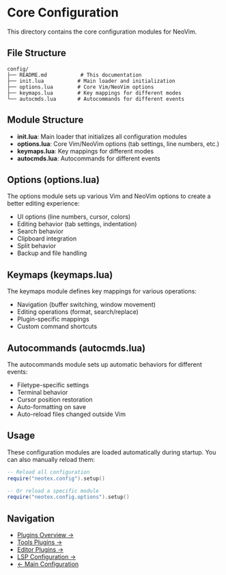 # Core Configuration

This directory contains the core configuration modules for NeoVim.

## File Structure

```
config/
├── README.md           # This documentation
├── init.lua           # Main loader and initialization
├── options.lua        # Core Vim/NeoVim options
├── keymaps.lua        # Key mappings for different modes
└── autocmds.lua       # Autocommands for different events
```

## Module Structure

- **init.lua**: Main loader that initializes all configuration modules
- **options.lua**: Core Vim/NeoVim options (tab settings, line numbers, etc.)
- **keymaps.lua**: Key mappings for different modes
- **autocmds.lua**: Autocommands for different events

## Options (options.lua)

The options module sets up various Vim and NeoVim options to create a better editing experience:

- UI options (line numbers, cursor, colors)
- Editing behavior (tab settings, indentation)
- Search behavior
- Clipboard integration
- Split behavior
- Backup and file handling

## Keymaps (keymaps.lua)

The keymaps module defines key mappings for various operations:

- Navigation (buffer switching, window movement)
- Editing operations (format, search/replace)
- Plugin-specific mappings
- Custom command shortcuts

## Autocommands (autocmds.lua)

The autocommands module sets up automatic behaviors for different events:

- Filetype-specific settings
- Terminal behavior
- Cursor position restoration
- Auto-formatting on save
- Auto-reload files changed outside Vim

## Usage

These configuration modules are loaded automatically during startup. You can also manually reload them:

```lua
-- Reload all configuration
require("neotex.config").setup()

-- Or reload a specific module
require("neotex.config.options").setup()
```

## Navigation

- [Plugins Overview →](../plugins/README.md)
- [Tools Plugins →](../plugins/tools/README.md)
- [Editor Plugins →](../plugins/editor/README.md)
- [LSP Configuration →](../plugins/lsp/README.md)
- [← Main Configuration](../README.md)